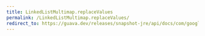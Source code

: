 ```yaml
---
title: LinkedListMultimap.replaceValues
permalink: /LinkedListMultimap.replaceValues/
redirect_to: https://guava.dev/releases/snapshot-jre/api/docs/com/google/common/collect/LinkedListMultimap.html#replaceValues-K-java.lang.Iterable-
---
```

